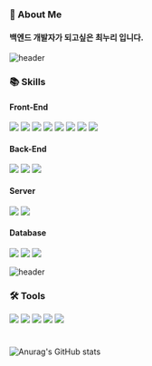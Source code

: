 ### 🚀 About Me

#### 백엔드 개발자가 되고싶은 최누리 입니다.


![header](https://capsule-render.vercel.app/api?type=rect&color=gradient&height=1)

### 📚 Skills
#### Front-End
<div align="left">
  <img src="https://img.shields.io/badge/React-61DAFB?style=flat&logo=React&logoColor=white"/>
  <img src="https://img.shields.io/badge/HTML5-E34F26?style=flat&logo=HTML5&logoColor=white"/>
  <img src="https://img.shields.io/badge/CSS3-1572B6?style=flat&logo=CSS3&logoColor=white"/>
  <img src="https://img.shields.io/badge/JavaScript-F7DF1E?style=flat&logo=JavaScript&logoColor=white"/>
  <img src="https://img.shields.io/badge/jQuery-0769AD?style=flat&logo=jQuery&logoColor=white"/>
  <img src="https://img.shields.io/badge/Bootstrap-7952B3?style=flat&logo=Bootstrap&logoColor=white" />
  <img src="https://img.shields.io/badge/Android Studio-3DDC84?style=flat&logo=Android Studio&logoColor=white"/>
  <img src="https://img.shields.io/badge/Apache Cordova-E8E8E8?style=flat&logo=Apache Cordova&logoColor=white"/>
</div>

#### Back-End
<div align="left">
  <img src="https://img.shields.io/badge/Java-007396?style=flat&logo=Conda-Forge&logoColor=white" />
  <img src="https://img.shields.io/badge/Spring-6DB33F?style=flat&logo=Spring&logoColor=white" />
  <img src="https://img.shields.io/badge/Spring Boot-6DB33F?style=flat&logo=Spring Boot&logoColor=white"/>
</div>

#### Server
<div align="left">
  <img src="https://img.shields.io/badge/Ubuntu-E95420?style=flat&logo=Ubuntu&logoColor=white" />
  <img src="https://img.shields.io/badge/Apache-D22128?style=flat&logo=Apache&logoColor=white" />
</div>

#### Database
<div align="left">
  <img src="https://img.shields.io/badge/MySQL-4479A1?style=flat&logo=MySQL&logoColor=white" />
  <img src="https://img.shields.io/badge/Oracle-F80000?style=flat&logo=Oracle&logoColor=white" />
  <img src="https://img.shields.io/badge/MariaDB-003545?style=flat&logo=MariaDB&logoColor=white" />
</div>

![header](https://capsule-render.vercel.app/api?type=rect&color=gradient&height=1)

### 🛠 Tools
<div align="left">
  <img src="https://img.shields.io/badge/Eclipse IDE-2C2255?style=flat&logo=EclipseIDE&logoColor=white" />
  <img src="https://img.shields.io/badge/Spring Tool Suite-6DB33F?style=flat&logo=Spring&logoColor=white" />
  <img src="https://img.shields.io/badge/Visual Studio Code-007ACC?style=flat&logo=VisualStudioCode&logoColor=white" />
  <img src="https://img.shields.io/badge/Tomcat-F8DC75?style=flat&logo=ApacheTomcat&logoColor=white" />
  <img src="https://img.shields.io/badge/GitHub-181717?style=flat&logo=GitHub&logoColor=white" />
</div>

#

![Anurag's GitHub stats](https://github-readme-stats.vercel.app/api?username=chlsnfl&show_icons=true&theme=radical)


